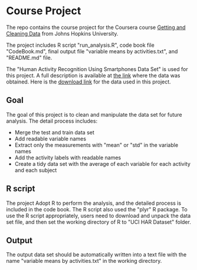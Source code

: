 # Course Project
The repo contains the course project for the Coursera course [Getting and Cleaning Data][1] from Johns Hopkins University. 

The project includes R script "run_analysis.R", code book file "CodeBook.md", final output file "variable means by activities.txt", and "README.md" file.

The "Human Activity Recognition Using Smartphones Data Set" is used for this project. A full description is available at [the link][2] where the data was obtained. Here is the [download link][3] for the data used in this project.


## Goal
The goal of this project is to clean and manipulate the data set for future analysis. The detail process includes:

 * Merge the test and train data set 
 * Add readable variable names
 * Extract only the measurements with "mean" or "std" in the variable names
 * Add the activity labels with readable names
 * Create a tidy data set with the average of each variable for each activity and each subject

## R script
The project Adopt R to perform the analysis, and the detailed process is included in the code book. The R script also used the "plyr" R package.
To use the R script appropriately, users need to download and unpack the data set file, and then set the working directory of R to "UCI HAR Dataset" folder.

## Output
The output data set should be automatically written into a text file with the name "variable means by activities.txt" in the working directory.

[1]: https://www.coursera.org/course/getdata
[2]: http://archive.ics.uci.edu/ml/datasets/Human+Activity+Recognition+Using+Smartphones
[3]: https://d396qusza40orc.cloudfront.net/getdata%2Fprojectfiles%2FUCI%20HAR%20Dataset.zip